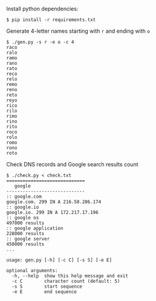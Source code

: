 Install python dependencies:
```
$ pip install -r requirements.txt
```

Generate 4-letter names starting with `r` and ending with `o`
```
$ ./gen.py -s r -e o -c 4
raco
ralo
ramo
rano
rato
reco
relo
remo
reno
reto
reyo
rico
rilo
rimo
rino
rito
roco
rolo
romo
rono
roto
```

Check DNS records and Google search results count
```
$ ./check.py < check.txt
=============================
   google
-----------------------------
:: google.com
google.com. 299 IN A 216.58.206.174
:: google.io
google.io. 299 IN A 172.217.17.196
:: google os
497000 results
:: google application
228000 results
:: google server
450000 results
...
```

```
usage: gen.py [-h] [-c C] [-s S] [-e E]

optional arguments:
  -h, --help  show this help message and exit
  -c C        character count (default: 5)
  -s S        start sequence
  -e E        end sequence
```
